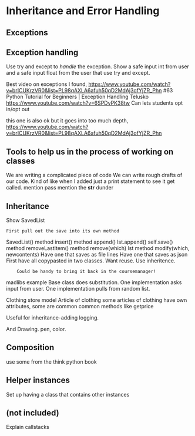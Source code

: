 
Inheritance and Error Handling
===================================

Exceptions
---------------------------------------------------------------


Exception handling
---------------------------------------------------------------
Use try and except to *handle* the exception.
Show a safe input int from user and a safe input float from the user
that use try and except.

Best video on exceptions I found,
https://www.youtube.com/watch?v=brICUKrzVR0&list=PL98qAXLA6afuh50qD2MdAj3ofYjZR_Phn
#63 Python Tutorial for Beginners | Exception Handling
Telusko
https://www.youtube.com/watch?v=6SPDvPK38tw
Can lets students opt in/opt out

this one is also ok but it goes into too much depth,
https://www.youtube.com/watch?v=brICUKrzVR0&list=PL98qAXLA6afuh50qD2MdAj3ofYjZR_Phn

Tools to help us in the process of working on classes
---------------------------------------------------------------
We are writing a complicated piece of code
We can write rough drafts of our code.
Kind of like when I added just a print statement to see it get called.
mention pass
mention the __str__ dunder





Inheritance
---------------------------------------------------------------
Show SavedList

    First pull out the save into its own method

SavedList()
    method insert()
    method append()
        lst.append()
        self.save()
    method removeLastItem()
    method remove(which)
        lst
    method modify(which, newcontents)
Have one that saves as file lines
Have one that saves as json
First have all copypasted in two classes.
Want reuse.
Use inheritence.


        Could be handy to bring it back in the coursemanager!

madlibs example
Base class does substitution. One implementation asks input from user. One implementation pulls from random list.



Clothing store model
Article of clothing
some articles of clothing have own attributes, some are common
common methods like getprice

Useful for inheritance-adding logging.

And Drawing. pen, color.



Composition
---------------------------------------------------------------
use some from the think python book

Helper instances
---------------------------------------------------------------
Set up having a class that contains other instances


(not included)
---------------------------------------------------------------
Explain callstacks


